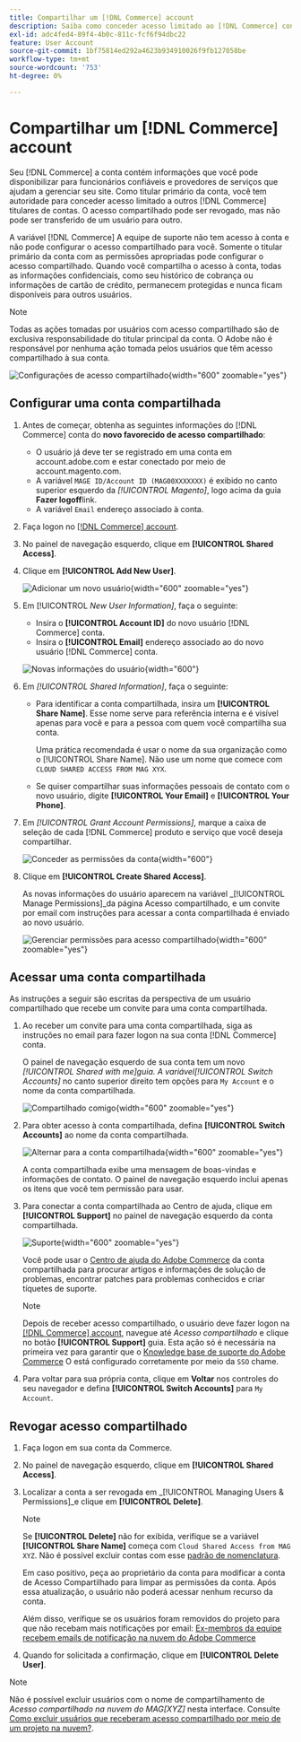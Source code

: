 ```yaml
---
title: Compartilhar um [!DNL Commerce] account
description: Saiba como conceder acesso limitado ao [!DNL Commerce] conta para outro [!DNL Commerce] titulares de contas.
exl-id: adc4fed4-89f4-4b0c-811c-fcf6f94dbc22
feature: User Account
source-git-commit: 1bf75814ed292a4623b934910026f9fb127058be
workflow-type: tm+mt
source-wordcount: '753'
ht-degree: 0%

---
```


# Compartilhar um [!DNL Commerce] account

Seu [!DNL Commerce] a conta contém informações que você pode disponibilizar para funcionários confiáveis e provedores de serviços que ajudam a gerenciar seu site. Como titular primário da conta, você tem autoridade para conceder acesso limitado a outros [!DNL Commerce] titulares de contas. O acesso compartilhado pode ser revogado, mas não pode ser transferido de um usuário para outro.

A variável [!DNL Commerce] A equipe de suporte não tem acesso à conta e não pode configurar o acesso compartilhado para você. Somente o titular primário da conta com as permissões apropriadas pode configurar o acesso compartilhado. Quando você compartilha o acesso à conta, todas as informações confidenciais, como seu histórico de cobrança ou informações de cartão de crédito, permanecem protegidas e nunca ficam disponíveis para outros usuários.

>[!NOTE]
>
>Todas as ações tomadas por usuários com acesso compartilhado são de exclusiva responsabilidade do titular principal da conta. O Adobe não é responsável por nenhuma ação tomada pelos usuários que têm acesso compartilhado à sua conta.

![Configurações de acesso compartilhado](./assets/shared-access.png){width="600" zoomable="yes"}

## Configurar uma conta compartilhada

1. Antes de começar, obtenha as seguintes informações do [!DNL Commerce] conta do **novo favorecido de acesso compartilhado**:

   - O usuário já deve ter se registrado em uma conta em account.adobe.com e estar conectado por meio de account.magento.com.
   - A variável `MAGE ID/Account ID (MAG00XXXXXXX)` é exibido no canto superior esquerdo da _[!UICONTROL Magento]_, logo acima da guia **Fazer logoff**link.
   - A variável `Email` endereço associado à conta.

1. Faça logon no [[!DNL Commerce] account](commerce-account-create.md).

1. No painel de navegação esquerdo, clique em **[!UICONTROL Shared Access]**.

1. Clique em **[!UICONTROL Add New User]**.

   ![Adicionar um novo usuário](./assets/shared-access-add.png){width="600" zoomable="yes"}

1. Em [!UICONTROL _New User Information]_, faça o seguinte:

   - Insira o **[!UICONTROL Account ID]** do novo usuário [!DNL Commerce] conta.
   - Insira o **[!UICONTROL Email]** endereço associado ao do novo usuário [!DNL Commerce] conta.

   ![Novas informações do usuário](./assets/shared-new-user.png){width="600"}

1. Em _[!UICONTROL Shared Information]_, faça o seguinte:

   - Para identificar a conta compartilhada, insira um **[!UICONTROL Share Name]**. Esse nome serve para referência interna e é visível apenas para você e para a pessoa com quem você compartilha sua conta.

     Uma prática recomendada é usar o nome da sua organização como o [!UICONTROL Share Name]. Não use um nome que comece com `CLOUD SHARED ACCESS FROM MAG XYX`.
   - Se quiser compartilhar suas informações pessoais de contato com o novo usuário, digite **[!UICONTROL Your Email]** e **[!UICONTROL Your Phone]**.

1. Em _[!UICONTROL Grant Account Permissions]_, marque a caixa de seleção de cada [!DNL Commerce] produto e serviço que você deseja compartilhar.

   ![Conceder as permissões da conta](./assets/shared-permissions.png){width="600"}

1. Clique em **[!UICONTROL Create Shared Access]**.

   As novas informações do usuário aparecem na variável _[!UICONTROL Manage Permissions]_da página Acesso compartilhado, e um convite por email com instruções para acessar a conta compartilhada é enviado ao novo usuário.

   ![Gerenciar permissões para acesso compartilhado](./assets/shared-manage-permissions.png){width="600" zoomable="yes"}

## Acessar uma conta compartilhada

As instruções a seguir são escritas da perspectiva de um usuário compartilhado que recebe um convite para uma conta compartilhada.

1. Ao receber um convite para uma conta compartilhada, siga as instruções no email para fazer logon na sua conta [!DNL Commerce] conta.

   O painel de navegação esquerdo de sua conta tem um novo _[!UICONTROL Shared with me]_guia. A variável_[!UICONTROL Switch Accounts]_ no canto superior direito tem opções para `My Account` e o nome da conta compartilhada.

   ![Compartilhado comigo](./assets/shared-with-me.png){width="600" zoomable="yes"}

1. Para obter acesso à conta compartilhada, defina **[!UICONTROL Switch Accounts]** ao nome da conta compartilhada.

   ![Alternar para a conta compartilhada](./assets/shared-switch.png){width="600" zoomable="yes"}

   A conta compartilhada exibe uma mensagem de boas-vindas e informações de contato. O painel de navegação esquerdo inclui apenas os itens que você tem permissão para usar.

1. Para conectar a conta compartilhada ao Centro de ajuda, clique em **[!UICONTROL Support]** no painel de navegação esquerdo da conta compartilhada.

   ![Suporte](./assets/shared-support.png){width="600" zoomable="yes"}

   Você pode usar o [Centro de ajuda do Adobe Commerce](https://experienceleague.adobe.com/en/docs/commerce-knowledge-base/kb/overview.html) da conta compartilhada para procurar artigos e informações de solução de problemas, encontrar patches para problemas conhecidos e criar tíquetes de suporte.

   >[!NOTE]
   >
   >Depois de receber acesso compartilhado, o usuário deve fazer logon na [[!DNL Commerce] account](https://account.magento.com/customer/account/login), navegue até _Acesso compartilhado_ e clique no botão **[!UICONTROL Support]** guia. Esta ação só é necessária na primeira vez para garantir que o [Knowledge base de suporte do Adobe Commerce](https://experienceleague.adobe.com/en/docs/commerce-knowledge-base/kb/overview.html) O está configurado corretamente por meio da `SSO` chame.

1. Para voltar para sua própria conta, clique em **Voltar** nos controles do seu navegador e defina **[!UICONTROL Switch Accounts]** para `My Account`.

## Revogar acesso compartilhado

1. Faça logon em sua conta da Commerce.

1. No painel de navegação esquerdo, clique em **[!UICONTROL Shared Access]**.

1. Localizar a conta a ser revogada em _[!UICONTROL Managing Users & Permissions]_e clique em **[!UICONTROL Delete]**.

   >[!NOTE]
   >
   > Se  **[!UICONTROL Delete]** não for exibida, verifique se a variável **[!UICONTROL Share Name]** começa com `Cloud Shared Access from MAG XYZ`. Não é possível excluir contas com esse [padrão de nomenclatura](https://experienceleague.adobe.com/en/docs/commerce-knowledge-base/kb/help-center-guide/magento-help-center-user-guide#remove-cloud-shared-access-users).
   > 
   > Em caso positivo, peça ao proprietário da conta para modificar a conta de Acesso Compartilhado para limpar as permissões da conta. Após essa atualização, o usuário não poderá acessar nenhum recurso da conta.
   >
   > Além disso, verifique se os usuários foram removidos do projeto para que não recebam mais notificações por email: [Ex-membros da equipe recebem emails de notificação na nuvem do Adobe Commerce](https://experienceleague.adobe.com/en/docs/commerce-knowledge-base/kb/troubleshooting/miscellaneous/former-teammembers-receive-cloud-notification-emails.html)


1. Quando for solicitada a confirmação, clique em **[!UICONTROL Delete User]**.

>[!NOTE]
>
>Não é possível excluir usuários com o nome de compartilhamento de _Acesso compartilhado na nuvem do MAG[XYZ]_ nesta interface. Consulte [Como excluir usuários que receberam acesso compartilhado por meio de um projeto na nuvem?](https://experienceleague.adobe.com/en/docs/commerce-knowledge-base/kb/help-center-guide/magento-help-center-user-guide.html?lang=en#remove-cloud-shared-access-users).
